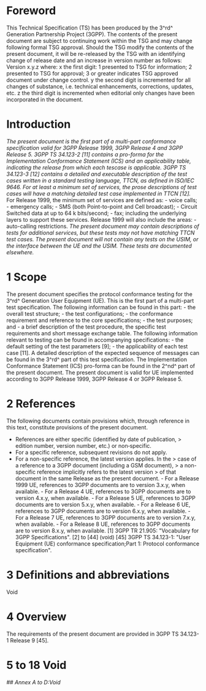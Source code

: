 # Foreword
This Technical Specification (TS) has been produced by the 3^rd^ Generation
Partnership Project (3GPP).
The contents of the present document are subject to continuing work within the
TSG and may change following formal TSG approval. Should the TSG modify the
contents of the present document, it will be re-released by the TSG with an
identifying change of release date and an increase in version number as
follows:
Version x.y.z
where:
x the first digit:
1 presented to TSG for information;
2 presented to TSG for approval;
3 or greater indicates TSG approved document under change control.
y the second digit is incremented for all changes of substance, i.e. technical
enhancements, corrections, updates, etc.
z the third digit is incremented when editorial only changes have been
incorporated in the document.
# Introduction
_The present document is the first part of a multi-part conformance
specification valid for 3GPP Release 1999, 3GPP Release 4 and 3GPP Release 5.
3GPP TS 34.123-2 [11] contains a pro-forma for the Implementation Conformance
Statement (ICS) and an applicability table, indicating the release from which
each tescase is applicable. 3GPP TS 34.123-3 [12] contains a detailed and
executable description of the test cases written in a standard testing
language, TTCN, as defined in ISO/IEC 9646._
_For at least a minimum set of services, the prose descriptions of test cases
will have a matching detailed test case implemented in TTCN [12]._
For Release 1999, the minimum set of services are defined as:
\- voice calls;
\- emergency calls;
\- SMS (both Point-to-point and Cell broadcast);
\- Circuit Switched data at up to 64 k bits/second;
\- fax;
including the underlying layers to support these services.
Release 1999 will also include the areas:
\- auto-calling restrictions.
_The present document may contain descriptions of tests for additional
services, but these tests may not have matching TTCN test cases._
_The present document will not contain any tests on the USIM, or the interface
between the UE and the USIM. These tests are documented elsewhere._
# 1 Scope
The present document specifies the protocol conformance testing for the 3^rd^
Generation User Equipment (UE).
This is the first part of a multi-part test specification. The following
information can be found in this part:
\- the overall test structure;
\- the test configurations;
\- the conformance requirement and reference to the core specifications;
\- the test purposes; and
\- a brief description of the test procedure, the specific test requirements
and short message exchange table.
The following information relevant to testing can be found in accompanying
specifications:
\- the default setting of the test parameters [9];
\- the applicability of each test case [11].
A detailed description of the expected sequence of messages can be found in
the 3^rd^ part of this test specification.
The Implementation Conformance Statement (ICS) pro-forma can be found in the
2^nd^ part of the present document.
The present document is valid for UE implemented according to 3GPP Release
1999, 3GPP Release 4 or 3GPP Release 5.
# 2 References
The following documents contain provisions which, through reference in this
text, constitute provisions of the present document.
  * References are either specific (identified by date of publication, > edition number, version number, etc.) or non‑specific.
  * For a specific reference, subsequent revisions do not apply.
  * For a non-specific reference, the latest version applies. In the > case of a reference to a 3GPP document (including a GSM document), > a non-specific reference implicitly refers to the latest version > of that document in the same Release as the present document.
\- For a Release 1999 UE, references to 3GPP documents are to version 3.x.y,
when available.
\- For a Release 4 UE, references to 3GPP documents are to version 4.x.y, when
available.
\- For a Release 5 UE, references to 3GPP documents are to version 5.x.y, when
available.
\- For a Release 6 UE, references to 3GPP documents are to version 6.x.y, when
available.
\- For a Release 7 UE, references to 3GPP documents are to version 7.x.y, when
available.
\- For a Release 8 UE, references to 3GPP documents are to version 8.x.y, when
available.
[1] 3GPP TR 21.905: \"Vocabulary for 3GPP Specifications\".
[2] to [44] (void)
[45] 3GPP TS 34.123-1: \"User Equipment (UE) conformance specification;Part 1:
Protocol conformance specification\".
# 3 Definitions and abbreviations
Void
# 4 Overview
The requirements of the present document are provided in 3GPP TS 34.123-1
Release 9 [45].
# 5 to 18 Void
###### ## Annex A to D:Void
#